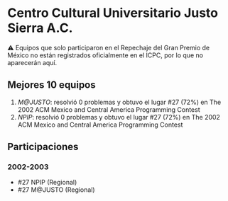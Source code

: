 # Centro Cultural Universitario Justo Sierra A.C.

:warning: Equipos que solo participaron en el Repechaje del Gran Premio de México no están registrados oficialmente en el ICPC, por lo que no aparecerán aquí.

## Mejores 10 equipos

1. _M@JUSTO_: resolvió 0 problemas y obtuvo el lugar #27 (72%) en The 2002 ACM Mexico and Central America Programming Contest
1. _NPIP_: resolvió 0 problemas y obtuvo el lugar #27 (72%) en The 2002 ACM Mexico and Central America Programming Contest

## Participaciones

### 2002-2003

- #27 NPIP (Regional)
- #27 M@JUSTO (Regional)



